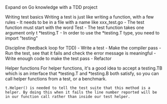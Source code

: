 Expand on Go knowledge with a TDD project

Writing test basics
    Writing a test is just like writing a function, with a few rules
    - It needs to be in a file with a name like xxx_test.go
    - The test function must start with the word Test
    - The test function takes one argument only t *testing.T
    - In order to use the *testing.T type, you need to import "testing"

Discipline (feedback loop for TDD)
    - Write a test
    - Make the compiler pass
    - Run the test, see that it fails and check the error message is meaningful
    - Write enough code to make the test pass
    - Refactor

Helper functions
    For helper functions, it's a good idea to accept a testing.TB which is an interface that *testing.T and *testing.B both satisfy, so you can call helper functions from a test, or a benchmark.

    t.Helper() is needed to tell the test suite that this method is a helper. By doing this when it fails the line number reported will be in our function call rather than inside our test helper.

